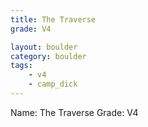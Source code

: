 ```yaml
---
title: The Traverse
grade: V4

layout: boulder
category: boulder
tags:
    - v4
    - camp_dick
---
```


Name: The Traverse
Grade: V4
